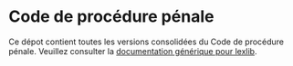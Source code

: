 # Code de procédure pénale

Ce dépot contient toutes les versions consolidées du Code de procédure pénale. Veuillez consulter la [documentation générique pour lexlib](https://github.com/lexlib/documentation/wiki).
